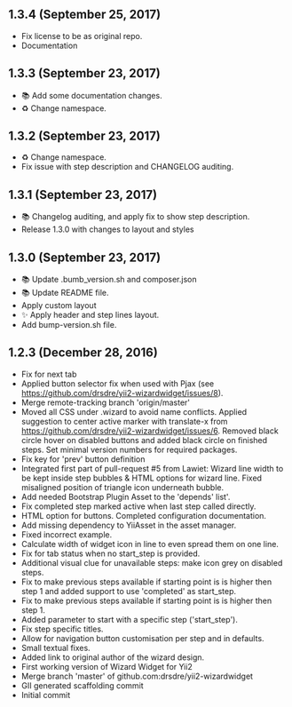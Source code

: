 ## 1.3.4 (September 25, 2017)
  - Fix license to be as original repo.
  - Documentation

## 1.3.3 (September 23, 2017)
  - 📚  Add some documentation changes.
  - ♻ Change namespace.

## 1.3.2 (September 23, 2017)
  - ♻ Change namespace.
  - Fix issue with step description and CHANGELOG auditing.

## 1.3.1 (September 23, 2017)
  - 📚  Changelog auditing, and apply fix to show step description.
  - Release 1.3.0 with changes to layout and styles

## 1.3.0 (September 23, 2017)
  - 📚  Update .bumb_version.sh and composer.json
  - 📚  Update README file.
  - Apply custom layout
  - ✨  Apply header and step lines layout.
  - Add bump-version.sh file.

## 1.2.3 (December 28, 2016)
  - Fix for next tab
  - Applied button selector fix when used with Pjax (see https://github.com/drsdre/yii2-wizardwidget/issues/8).
  - Merge remote-tracking branch 'origin/master'
  - Moved all CSS under .wizard to avoid name conflicts. Applied suggestion to center active marker with translate-x from https://github.com/drsdre/yii2-wizardwidget/issues/6. Removed black circle hover on disabled buttons and added black circle on finished steps. Set minimal version numbers for required packages.
  - Fix key for 'prev' button definition
  - Integrated first part of pull-request #5 from Lawiet: Wizard line width to be kept inside step bubbles & HTML options for wizard line. Fixed misaligned position of triangle icon underneath bubble.
  - Add needed Bootstrap Plugin Asset to the 'depends' list'.
  - Fix completed step marked active when last step called directly.
  - HTML option for buttons. Completed configuration documentation.
  - Add missing dependency to YiiAsset in the asset manager.
  - Fixed incorrect example.
  - Calculate width of widget icon in line to even spread them on one line.
  - Fix for tab status when no start_step is provided.
  - Additional visual clue for unavailable steps: make icon grey on disabled steps.
  - Fix to make previous steps available if starting point is is higher then step 1 and added support to use 'completed' as start_step.
  - Fix to make previous steps available if starting point is is higher then step 1.
  - Added parameter to start with a specific step ('start_step').
  - Fix step specific titles.
  - Allow for navigation button customisation per step and in defaults.
  - Small textual fixes.
  - Added link to original author of the wizard design.
  - First working version of Wizard Widget for Yii2
  - Merge branch 'master' of github.com:drsdre/yii2-wizardwidget
  - GII generated scaffolding commit
  - Initial commit





